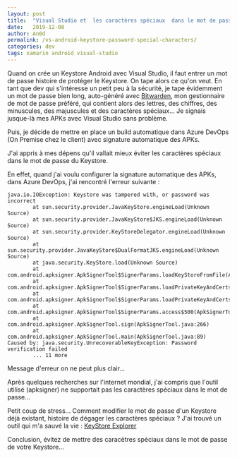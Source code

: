 ```yaml
---
layout: post
title:  "Visual Studio et  les caractères spéciaux  dans le mot de passe de l'Android Keystore"
date:   2019-12-08
author: An0d
permalink: /vs-android-keystore-password-special-characters/
categories: dev
tags: xamarin android visual-studio
---
```

Quand on crée un Keystore Android avec Visual Studio, il faut entrer un mot de passe histoire de protéger le Keystore. On tape alors ce qu'on veut.
En tant que dev qui s'intéresse un petit peu à la sécurité, je tape évidemment un mot de passe bien long, auto-généré avec [Bitwarden](https://bitwarden.com/), mon gestionnaire de mot de passe préféré, qui contient alors des lettres, des chiffres, des minuscules, des majuscules et des caractères spéciaux...
Je signais jusque-là mes APKs avec Visual Studio sans problème.

Puis, je décide de mettre en place un build automatique dans Azure DevOps (On Premise chez le client) avec signature automatique des APKs.

J'ai appris à mes dépens qu'il vallait mieux éviter les caractères spéciaux dans le mot de passe du Keystore.

En effet, quand j'ai voulu configurer la signature automatique des APKs, dans Azure DevOps, j'ai rencontré l'erreur suivante :

```
java.io.IOException: Keystore was tampered with, or password was incorrect
        at sun.security.provider.JavaKeyStore.engineLoad(Unknown Source)
        at sun.security.provider.JavaKeyStore$JKS.engineLoad(Unknown Source)
        at sun.security.provider.KeyStoreDelegator.engineLoad(Unknown Source)
        at sun.security.provider.JavaKeyStore$DualFormatJKS.engineLoad(Unknown Source)
        at java.security.KeyStore.load(Unknown Source)
        at com.android.apksigner.ApkSignerTool$SignerParams.loadKeyStoreFromFile(ApkSignerTool.java:829)
        at com.android.apksigner.ApkSignerTool$SignerParams.loadPrivateKeyAndCertsFromKeyStore(ApkSignerTool.java:719)
        at com.android.apksigner.ApkSignerTool$SignerParams.loadPrivateKeyAndCerts(ApkSignerTool.java:659)
        at com.android.apksigner.ApkSignerTool$SignerParams.access$500(ApkSignerTool.java:611)
        at com.android.apksigner.ApkSignerTool.sign(ApkSignerTool.java:266)
        at com.android.apksigner.ApkSignerTool.main(ApkSignerTool.java:89)
Caused by: java.security.UnrecoverableKeyException: Password verification failed
        ... 11 more
```

Message d'erreur on ne peut plus clair...

Après quelques recherches sur l'internet mondial, j'ai compris que l'outil utilisé (apksigner) ne supportait pas les caractères spéciaux dans le mot de passe...

Petit coup de stress...
Comment modifier le mot de passe d'un Keystore déjà existant, histoire de dégager les caractères spéciaux ?
J'ai trouvé un outil qui m'a sauvé la vie : [KeyStore Explorer](https://keystore-explorer.org/)

Conclusion, évitez de mettre des caracètres spéciaux dans le mot de passe de votre Keystore...
